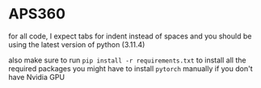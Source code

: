 # APS360

for all code, I expect tabs for indent instead of spaces
and you should be using the latest version of python (3.11.4)

also make sure to run `pip install -r requirements.txt` to install all the required packages
you might have to install `pytorch` manually if you don't have Nvidia GPU
